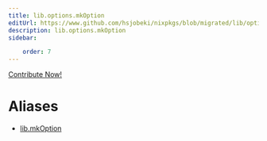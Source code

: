 ```yaml
---
title: lib.options.mkOption
editUrl: https://www.github.com/hsjobeki/nixpkgs/blob/migrated/lib/options.nix#L79C5
description: lib.options.mkOption
sidebar:

    order: 7
---
```


<a href="https://www.github.com/hsjobeki/nixpkgs/blob/migrated/lib/options.nix#L79C5">Contribute Now!</a>


# Aliases

- [lib.mkOption](/nix-doc-comments/reference/lib/lib-mkoption)



